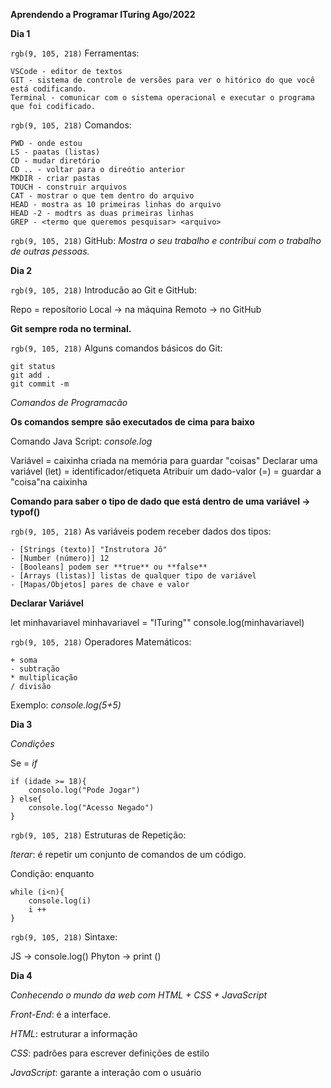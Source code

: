 **Aprendendo a Programar ITuring Ago/2022**

**Dia 1**

`rgb(9, 105, 218)` Ferramentas:
```
VSCode - editor de textos
GIT - sistema de controle de versões para ver o hitórico do que você está codificando.
Terminal - comunicar com o sistema operacional e executar o programa que foi codificado.
```

`rgb(9, 105, 218)` Comandos:
```
PWD - onde estou
LS - paatas (listas)
CD - mudar diretório
CD .. - voltar para o direótio anterior
MKDIR - criar pastas 
TOUCH - construir arquivos
CAT - mostrar o que tem dentro do arquivo
HEAD - mostra as 10 primeiras linhas do arquivo
HEAD -2 - modtrs as duas primeiras linhas
GREP - <termo que queremos pesquisar> <arquivo>
```
`rgb(9, 105, 218)` GitHub:
*Mostra o seu trabalho e contribui com o trabalho de outras pessoas.*

**Dia 2**

`rgb(9, 105, 218)` Introducão ao Git e GitHub:

Repo = reposítorio
Local -> na máquina
Remoto -> no GitHub

**Git sempre roda no terminal.**

`rgb(9, 105, 218)` Alguns comandos básicos do Git:
```
git status
git add .
git commit -m
```

*Comandos de Programacão*

**Os comandos sempre são executados de cima para baixo**

Comando Java Script: *console.log*

Variável = caixinha criada na memória para guardar "coisas"
Declarar uma variável (let) = identificador/etiqueta 
Atribuir um dado-valor (=) = guardar a "coisa"na caixinha

**Comando para saber o tipo de dado que está dentro de uma variável -> typof()**

`rgb(9, 105, 218)` As variáveis podem receber dados dos tipos:
```
- [Strings (texto)] "Instrutora Jô"
- [Number (número)] 12
- [Booleans] podem ser **true** ou **false**
- [Arrays (listas)] listas de qualquer tipo de variável 
- [Mapas/Objetos] pares de chave e valor
```
**Declarar Variável**

let minhavariavel
minhavariavel = "ITuring""
console.log(minhavariavel)

`rgb(9, 105, 218)` Operadores Matemáticos:
```
+ soma
- subtração
* multiplicação
/ divisão
```
Exemplo: *console.log(5+5)*

**Dia 3**

*Condições*

Se = *if*
```
if (idade >= 18){
    consolo.log("Pode Jogar")
} else{
    console.log("Acesso Negado")
}
```

`rgb(9, 105, 218)` Estruturas de Repetição:

*Iterar*: é repetir um conjunto de comandos de um código.

Condição: enquanto
```
while (i<n){
    console.log(i)
    i ++
}
```

`rgb(9, 105, 218)` Sintaxe:

JS -> console.log()
Phyton -> print ()

**Dia 4**

*Conhecendo o mundo da web com HTML + CSS + JavaScript*

*Front-End*: é a interface.

*HTML*: estruturar a informação

*CSS*: padrões para escrever definições de estilo

*JavaScript*: garante a interação com o usuário






















